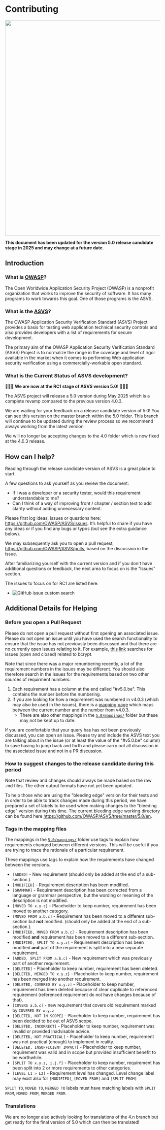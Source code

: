 # Contributing

<img src="https://owasp.org/www-project-application-security-verification-standard/assets/images/OWASP_ASVS_Linkedin_Banner-01.jpg" width="700px">

**This document has been updated for the version 5.0 release candidate stage in 2025 and may change at a future date.**

## Introduction

### What is [OWASP](https://owasp.org/)?

The Open Worldwide Application Security Project (OWASP) is a nonprofit organization that works to improve the security of software. It has many programs to work towards this goal. One of those programs is the ASVS.

### What is the [ASVS](https://owasp.org/www-project-application-security-verification-standard/)?

The OWASP Application Security Verification Standard (ASVS) Project provides a basis for testing web application technical security controls and also provides developers with a list of requirements for secure development.

The primary aim of the OWASP Application Security Verification Standard (ASVS) Project is to normalize the range in the coverage and level of rigor available in the market when it comes to performing Web application security verification using a commercially-workable open standard.

### What is the Current Status of ASVS development?

🎉🎉🎉 **We are now at the RC1 stage of ASVS version 5.0!** 🎉🎉🎉

The ASVS project will release a 5.0 version during May 2025 which is a complete revamp compared to the previous version 4.0.3.

We are waiting for your feedback on a release candidate version of 5.0! You can see this version on the master branch within the 5.0 folder. This branch will continue to be updated during the review process so we recommend always working from the latest version

We will no longer be accepting changes to the 4.0 folder which is now fixed at the 4.0.3 release.

## How can I help?

Reading through the release candidate version of ASVS is a great place to start.

A few questions to ask yourself as you review the document:

* If I was a developer or a security tester, would this requirement understandable to me?
* Can I think of a way of improving front / chapter / section text to add clarity without adding unnecessary content.

Please first log ideas, issues or questions here: https://github.com/OWASP/ASVS/issues. It’s helpful to share if you have any ideas or if you find any bugs or typos (but see the extra guidance below).

We may subsequently ask you to open a pull request, https://github.com/OWASP/ASVS/pulls, based on the discussion in the issue. 

After familiarizing yourself with the current version and if you don't have additional questions or feedback, the next area to focus on is the "Issues" section. 

The issues to focus on for RC1 are listed here:

- ![GitHub issue custom search](https://img.shields.io/github/issues-search?query=repo%3AOWASP%2FASVS%20label%3A%22_5.0%20-%20rc1%22%20state%3Aopen&label=_5.0%20-%20rc1&labelColor=%2399F2D1&color=grey&link=https%3A%2F%2Fgithub.com%2FOWASP%2FASVS%2Fissues%3Fq%3Dis%253Aissue%2520state%253Aopen%2520label%253A%2522_5.0%2520-%2520rc1%2522)

## Additional Details for Helping

### Before you open a Pull Request

Please do not open a pull request without first opening an associated issue. Please do not open an issue until you have used the search functionality to ensure that the issue has not previously been discussed and that there are no currently open issues relating to it. For example, [this link](https://github.com/OWASP/ASVS/issues?q=is%3Aissue+bcrypt) searches for issues (open and closed) related to bcrypt.

Note that since there was a major renumbering recently, a lot of the requirement numbers in the issues may be different. You should also therefore search in the issues for the requirements based on two other sources of requirment numbers:

1) Each requirement has a column at the end called "#v5.0.be". This contains the number before the numbering.
2) If you are looking for how a requirement was numbered in v4.0.3 (which may also be used in the issues), there is a [mapping page](https://asvs.dev/mapping_v5.0.0_to_v4.0.3.html) which maps between the current number and the number from v4.0.3.
    -  There are also other mappings in the [`5.0/mappings/`](5.0/mappings/) folder but these may not be kept up to date.

If you are comfortable that your query has  has not been previously discussed, you can open an issue. Please try and include the ASVS text you are talking about in the issue (or at least the value of the "#v5.0.be" column) to save having to jump back and forth and please carry out all discussion in the associated issue and not in a PR discussion.

### How to suggest changes to the release candidate during this period

Note that review and changes should always be made based on the raw .md files. The other output formats have not yet been updated.

To help those who are using the "bleeding edge" version for their tests and in order to be able to track changes made during this period, we have prepared a set of labels to be used when making changes to the "bleeding edge" version during this time. The current bleeding edge working directory can be found here <https://github.com/OWASP/ASVS/tree/master/5.0/en>.

### Tags in the mapping files

The mappings in the [`5.0/mappings/`](5.0/mappings/) folder use tags to explain how requirements changed between different versions. This will be useful if you are trying to trace the rationale of a particular requirement.

These mappings use tags to explain how the requirements have changed between the versions.

* `[ADDED]` - New requirement (should only be added at the end of a sub-section.).
* `[MODIFIED]` - Requirement description has been modified.
* `[GRAMMAR]` - Requirement description has been corrected from a language or grammar perspective, but the wording or meaning of the description is not modified.
* `[MOVED TO x.y.z]` - Placeholder to keep number, requirement has been moved to another category.
* `[MOVED FROM a.b.c]` - Requirement has been moved to a different sub-section but **not** modified. (should only be added at the end of a sub-section.).
* `[MODIFIED, MOVED FROM a.b.c]` - Requirement description has been modified **and** requirement has been moved to a different sub-section.
* `[MODIFIED, SPLIT TO x.y.z]` - Requirement description has been modified **and** part of the requirement is split into a new separate requirement.
* `[ADDED, SPLIT FROM a.b.c]` - New requirement which was previously part of another requirement.
* `[DELETED]` - Placeholder to keep number, requirement has been deleted.
* `[DELETED, MERGED TO x.y.z]` - Placeholder to keep number, requirement has been merged into another requirement.
* `[DELETED, COVERED BY x.y.z]` - Placeholder to keep number, requirement has been deleted because of clear duplicate to referenced requirement (referenced requirement do not have changes because of that).
* `[COVERS a.b.c]` - new requirement that covers old requirement marked by `COVERED BY x.y.z`
* `[DELETED, NOT IN SCOPE]` - Placeholder to keep number, requirement has been decided to be out of ASVS scope.
* `[DELETED, INCORRECT]` - Placeholder to keep number, requirement was invalid or provided inadvisable advice.
* `[DELETED, NOT PRACTICAL]` - Placeholder to keep number, requirement was not practical (enough) to implement in reality.
* `[DELETED, INSUFFICIENT IMPACT]` - Placeholder to keep number, requirement was valid and in scope but provided insufficient benefit to be worthwhile.
* `[SPLIT TO x.y.z, i.j.f]` - Placeholder to keep number, requirement has been split into 2 or more requirements to other categories.
* `[LEVEL L1 > L2]` - Requirement level has changed. Level change label may exist also for `[MODIFIED]`, `[MOVED FROM]` and `[SPLIT FROM]`

`SPLIT TO`, `MOVED TO`, `MERGED TO` labels must have matching labels with `SPLIT FROM`, `MOVED FROM`, `MERGED FROM`.

### Translations

We are no longer also actively looking for translations of the 4.n branch but get ready for the final version of 5.0 which can then be translated!

<!--

NOTE: This content will be brought back in, related to 5.0 when 5.0 is ready

If you are interested in creating a translation, here are some pointers for how you can help us:

* Please first of all search the repository to see if there is already a translation for your proposed language. We currently have completed or in-progress translations in the following languages (but please search anyway in case this list is superseded!):
    * In-progress
        * None
    * v4.0.3
        * Spanish
        * Simplified Chinese
        * Arabic
        * Russian
        * French
        * German
        * Portuguese
        * Italian
    * v4.0.2
        * German
        * Russian
    * v4.0.1
        * Persian
        * Turkish
        * Japanese
* If the language you are interested in appears, it would be great if you could reach out to the translator to see if you can help them.
* Often there is work to do in creating markdown files or updating the translation to keep it up to date with latest changes.
* We would request that you base your translation on the 4.0/en folder in the master branch as this is now static at the 4.0.3 version.
* In order to start a translation, please start by forking the ASVS repository.
    * If you are updating an existing translation which has markdown (just French as of December 2021), you can make modifications to the files in the existing folder based on language code (just /fr as at December 2021).
    * If you are starting a new markdown translation, take a copy of the /en folder and rename it to the 2 character language code which will be used for the translation.
* When you have completed the translation, please open a Pull Request against the master ASVS branch and one of the leaders will look at integrating it.
* The leader will also use the relevant scripts to create the documents from the raw markdown (or you can if you want to save us some trouble).
* Finally, the leader will back port the translation into the branch containing the ASVS version which was targeted (at this point, presumably v4.0.3).

Thank you for your help!!
->